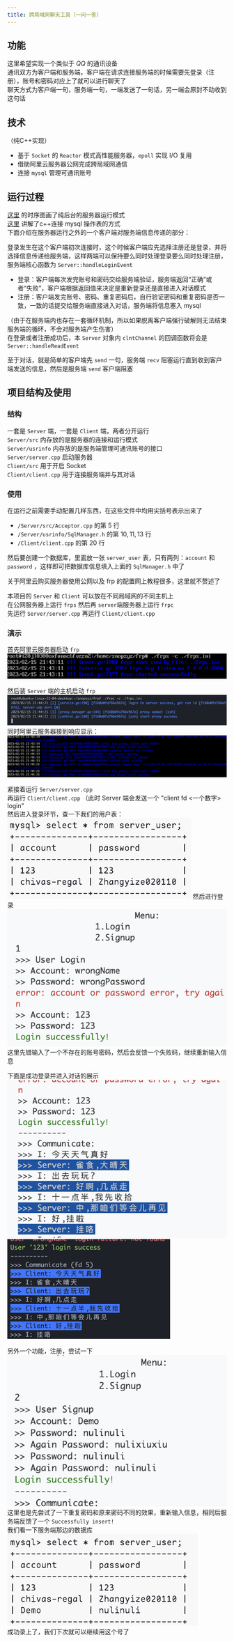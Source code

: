 ```yaml
---
title: 跨局域网聊天工具（一问一答）
---
```


## 功能

这里希望实现一个类似于 $QQ$ 的通讯设备  
通讯双方为客户端和服务端，客户端在请求连接服务端的时候需要先登录（注册），账号和密码对应上了就可以进行聊天了  
聊天方式为客户端一句，服务端一句，一端发送了一句话，另一端会原封不动收到这句话

## 技术
（纯C++实现）  
- 基于 `Socket` 的 `Reactor` 模式高性能服务器，`epoll` 实现 I/O 复用
- 借助阿里云服务器公网完成跨局域网通信
- 连接 `mysql` 管理可通讯账号

## 运行过程

[这里](../server/bepack.html) 的时序图画了纯后台的服务器运行模式  
[这里](../mysql/mysqlmanager.md) 讲解了c++连接 mysql 操作表的方式  
下面介绍在服务器运行之外的一个客户端对服务端信息传递的部分：    
  
登录发生在这个客户端初次连接时，这个时候客户端应先选择注册还是登录，并将选择信息传递给服务端，这样两端可以保持要么同时处理登录要么同时处理注册，服务端核心函数为 `Server::handleLoginEvent`     
- 登录：客户端每次发完账号和密码交给服务端验证，服务端返回“正确”或者“失败”，客户端根据返回值来决定是重新登录还是直接进入对话模式
- 注册：客户端发完账号、密码、重复密码后，自行验证密码和重复密码是否一致，一致的话提交给服务端直接进入对话，服务端将信息塞入 mysql 

（由于在服务端内也存在一套循环机制，所以如果脱离客户端强行破解则无法结束服务端的循环，不会对服务端产生伤害）  
在登录或者注册成功后，本 `Server` 对象内 `clntChannel` 的回调函数将会是 `Server::handleReadEvent`  
  
至于对话，就是简单的客户端先 `send` 一句，服务端 `recv` 阻塞运行直到收到客户端发送的信息，然后是服务端 `send` 客户端阻塞  

## 项目结构及使用  

### 结构

一套是 `Server` 端，一套是 `Client` 端，两者分开运行  
`Server/src` 内存放的是服务器的连接和运行模式  
`Server/usrinfo` 内存放的是服务端管理可通讯账号的接口  
`Server/server.cpp` 启动服务器    
`Client/src` 用于开启 Socket  
`Client/client.cpp` 用于连接服务端并与其对话  

### 使用
  
在运行之前需要手动配置几样东西，在这些文件中均用尖括号表示出来了  
- `/Server/src/Acceptor.cpp` 的第 $5$ 行  
- `/Server/usrinfo/SqlManager.h` 的第 $10,11,13$ 行  
- `/Client/client.cpp` 的第 $20$ 行   


然后要创建一个数据库，里面放一张 `server_user` 表，只有两列：`account` 和 `password` ，这样即可把数据库信息填入上面的 `SqlManager.h` 中了    
  
关于阿里云购买服务器使用公网以及 frp 的配置网上教程很多，这里就不赘述了  

本项目的 `Server` 和 `Client` 可以放在不同局域网的不同主机上  
在公网服务器上运行 `frps` 然后再 `server`端服务器上运行 `frpc`  
先运行 `Server/server.cpp` 再运行 `Client/client.cpp`  

### 演示

首先阿里云服务器启动 `frp`  
![20230215214336](https://raw.githubusercontent.com/Tequila-Avage/PicGoBeds/master/20230215214336.png)  
  
然后装 `Server` 端的主机启动 `frp`  
![20230215214430](https://raw.githubusercontent.com/Tequila-Avage/PicGoBeds/master/20230215214430.png)  
同时阿里云服务器接到响应显示：  
![20230215214502](https://raw.githubusercontent.com/Tequila-Avage/PicGoBeds/master/20230215214502.png)  
  
紧接着运行 `Server/server.cpp`  
再运行 `Client/client.cpp` （此时 Server 端会发送一个 "client fd <一个数字> login"    
然后进入登录环节，查一下我们的用户表：  
![](https://raw.githubusercontent.com/Tequila-Avage/PicGoBeds/master/!%5B20230216085851%5D(httpsraw.githubusercontent.comTequila-AvagePicGoBedsmaster20230216085851.png).png)
然后进行登录  
![20230216085812](https://raw.githubusercontent.com/Tequila-Avage/PicGoBeds/master/20230216085812.png)  
这里先错输入了一个不存在的账号密码，然后会反馈一个失败码，继续重新输入信息  
  
下面是成功登录并进入对话的展示  
![20230216090552](https://raw.githubusercontent.com/Tequila-Avage/PicGoBeds/master/20230216090552.png)
![20230216090615](https://raw.githubusercontent.com/Tequila-Avage/PicGoBeds/master/20230216090615.png)

  
另外一个功能，注册，尝试一下  
![20230216090816](https://raw.githubusercontent.com/Tequila-Avage/PicGoBeds/master/20230216090816.png)  
这里也是先尝试了一下重复密码和原来密码不同的效果，重新输入信息，相同后服务端反馈了一个 `Successfully insert!`  
我们看一下服务端那边的数据库  
![20230216090928](https://raw.githubusercontent.com/Tequila-Avage/PicGoBeds/master/20230216090928.png)  
成功录上了，我们下次就可以继续用这个号了   
